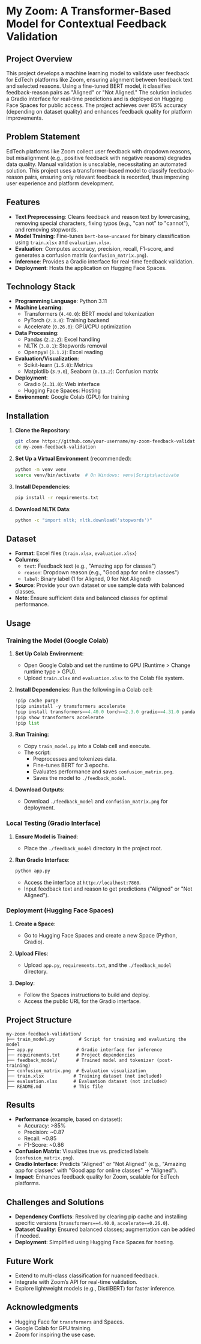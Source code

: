 # My Zoom: A Transformer-Based Model for Contextual Feedback Validation

## Project Overview

This project develops a machine learning model to validate user feedback for EdTech platforms like Zoom, ensuring alignment between feedback text and selected reasons. Using a fine-tuned BERT model, it classifies feedback-reason pairs as "Aligned" or "Not Aligned." The solution includes a Gradio interface for real-time predictions and is deployed on Hugging Face Spaces for public access. The project achieves over 85% accuracy (depending on dataset quality) and enhances feedback quality for platform improvements.

## Problem Statement

EdTech platforms like Zoom collect user feedback with dropdown reasons, but misalignment (e.g., positive feedback with negative reasons) degrades data quality. Manual validation is unscalable, necessitating an automated solution. This project uses a transformer-based model to classify feedback-reason pairs, ensuring only relevant feedback is recorded, thus improving user experience and platform development.

## Features

- **Text Preprocessing**: Cleans feedback and reason text by lowercasing, removing special characters, fixing typos (e.g., "can not" to "cannot"), and removing stopwords.
- **Model Training**: Fine-tunes `bert-base-uncased` for binary classification using `train.xlsx` and `evaluation.xlsx`.
- **Evaluation**: Computes accuracy, precision, recall, F1-score, and generates a confusion matrix (`confusion_matrix.png`).
- **Inference**: Provides a Gradio interface for real-time feedback validation.
- **Deployment**: Hosts the application on Hugging Face Spaces.

## Technology Stack

- **Programming Language**: Python 3.11
- **Machine Learning**:
  - Transformers (`4.40.0`): BERT model and tokenization
  - PyTorch (`2.3.0`): Training backend
  - Accelerate (`0.26.0`): GPU/CPU optimization
- **Data Processing**:
  - Pandas (`2.2.2`): Excel handling
  - NLTK (`3.8.1`): Stopwords removal
  - Openpyxl (`3.1.2`): Excel reading
- **Evaluation/Visualization**:
  - Scikit-learn (`1.5.0`): Metrics
  - Matplotlib (`3.9.0`), Seaborn (`0.13.2`): Confusion matrix
- **Deployment**:
  - Gradio (`4.31.0`): Web interface
  - Hugging Face Spaces: Hosting
- **Environment**: Google Colab (GPU) for training

## Installation

1. **Clone the Repository**:

   ```bash
   git clone https://github.com/your-username/my-zoom-feedback-validation.git
   cd my-zoom-feedback-validation
   ```

2. **Set Up a Virtual Environment** (recommended):

   ```bash
   python -m venv venv
   source venv/bin/activate  # On Windows: venv\Scripts\activate
   ```

3. **Install Dependencies**:

   ```bash
   pip install -r requirements.txt
   ```

4. **Download NLTK Data**:

   ```bash
   python -c "import nltk; nltk.download('stopwords')"
   ```

## Dataset

- **Format**: Excel files (`train.xlsx`, `evaluation.xlsx`)
- **Columns**:
  - `text`: Feedback text (e.g., "Amazing app for classes")
  - `reason`: Dropdown reason (e.g., "Good app for online classes")
  - `label`: Binary label (1 for Aligned, 0 for Not Aligned)
- **Source**: Provide your own dataset or use sample data with balanced classes.
- **Note**: Ensure sufficient data and balanced classes for optimal performance.

## Usage

### Training the Model (Google Colab)

1. **Set Up Colab Environment**:

   - Open Google Colab and set the runtime to GPU (Runtime &gt; Change runtime type &gt; GPU).
   - Upload `train.xlsx` and `evaluation.xlsx` to the Colab file system.

2. **Install Dependencies**: Run the following in a Colab cell:

   ```python
   !pip cache purge
   !pip uninstall -y transformers accelerate
   !pip install transformers==4.40.0 torch==2.3.0 gradio==4.31.0 pandas==2.2.2 numpy==1.26.4 scikit-learn==1.5.0 matplotlib==3.9.0 seaborn==0.13.2 nltk==3.8.1 openpyxl==3.1.2 accelerate==0.26.0
   !pip show transformers accelerate
   !pip list
   ```

3. **Run Training**:

   - Copy `train_model.py` into a Colab cell and execute.
   - The script:
     - Preprocesses and tokenizes data.
     - Fine-tunes BERT for 3 epochs.
     - Evaluates performance and saves `confusion_matrix.png`.
     - Saves the model to `./feedback_model`.

4. **Download Outputs**:

   - Download `./feedback_model` and `confusion_matrix.png` for deployment.

### Local Testing (Gradio Interface)

1. **Ensure Model is Trained**:

   - Place the `./feedback_model` directory in the project root.

2. **Run Gradio Interface**:

   ```bash
   python app.py
   ```

   - Access the interface at `http://localhost:7860`.
   - Input feedback text and reason to get predictions ("Aligned" or "Not Aligned").

### Deployment (Hugging Face Spaces)

1. **Create a Space**:

   - Go to Hugging Face Spaces and create a new Space (Python, Gradio).

2. **Upload Files**:

   - Upload `app.py`, `requirements.txt`, and the `./feedback_model` directory.

3. **Deploy**:

   - Follow the Spaces instructions to build and deploy.
   - Access the public URL for the Gradio interface.

## Project Structure

```
my-zoom-feedback-validation/
├── train_model.py         # Script for training and evaluating the model
├── app.py                # Gradio interface for inference
├── requirements.txt      # Project dependencies
├── feedback_model/       # Trained model and tokenizer (post-training)
├── confusion_matrix.png  # Evaluation visualization
├── train.xlsx           # Training dataset (not included)
├── evaluation.xlsx      # Evaluation dataset (not included)
├── README.md            # This file
```

## Results

- **Performance** (example, based on dataset):
  - Accuracy: &gt;85%
  - Precision: \~0.87
  - Recall: \~0.85
  - F1-Score: \~0.86
- **Confusion Matrix**: Visualizes true vs. predicted labels (`confusion_matrix.png`).
- **Gradio Interface**: Predicts "Aligned" or "Not Aligned" (e.g., "Amazing app for classes" with "Good app for online classes" → "Aligned").
- **Impact**: Enhances feedback quality for Zoom, scalable for EdTech platforms.

## Challenges and Solutions

- **Dependency Conflicts**: Resolved by clearing pip cache and installing specific versions (`transformers==4.40.0`, `accelerate==0.26.0`).
- **Dataset Quality**: Ensured balanced classes; augmentation can be added if needed.
- **Deployment**: Simplified using Hugging Face Spaces for hosting.

## Future Work

- Extend to multi-class classification for nuanced feedback.
- Integrate with Zoom’s API for real-time validation.
- Explore lightweight models (e.g., DistilBERT) for faster inference.

## Acknowledgments

- Hugging Face for `transformers` and Spaces.
- Google Colab for GPU training.
- Zoom for inspiring the use case.